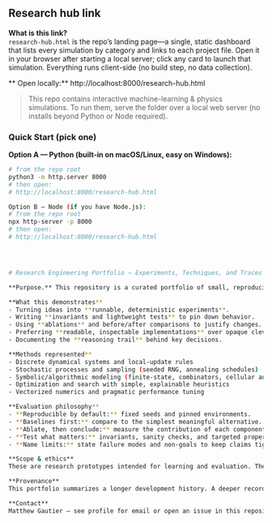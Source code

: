 ## Research hub link
**What is this link?**  
`research-hub.html` is the repo’s landing page—a single, static dashboard that lists every simulation by category and links to each project file. Open it in your browser after starting a local server; click any card to launch that simulation. Everything runs client-side (no build step, no data collection).

** Open locally:** http://localhost:8000/research-hub.html

> This repo contains interactive machine-learning & physics simulations. To run them, serve the folder over a local web server (no installs beyond Python or Node required).

### Quick Start (pick one)

**Option A — Python (built-in on macOS/Linux, easy on Windows):**
```bash
# from the repo root
python3 -m http.server 8000
# then open:
# http://localhost:8000/research-hub.html

Option B — Node (if you have Node.js):
# from the repo root
npx http-server -p 8000
# then open:
# http://localhost:8000/research-hub.html




# Research Engineering Portfolio — Experiments, Techniques, and Traces of Logic

**Purpose.** This repository is a curated portfolio of small, reproducible research artifacts. It showcases how I approach open-ended problems: form a hypothesis, build the smallest testable system, evaluate against a baseline, and iterate with evidence.

**What this demonstrates**
- Turning ideas into **runnable, deterministic experiments**.
- Writing **invariants and lightweight tests** to pin down behavior.
- Using **ablations** and before/after comparisons to justify changes.
- Preferring **readable, inspectable implementations** over opaque cleverness.
- Documenting the **reasoning trail** behind key decisions.

**Methods represented**
- Discrete dynamical systems and local-update rules
- Stochastic processes and sampling (seeded RNG, annealing schedules)
- Symbolic/algorithmic modeling (finite-state, combinators, cellular automata)
- Optimization and search with simple, explainable heuristics
- Vectorized numerics and pragmatic performance tuning

**Evaluation philosophy**
- **Reproducible by default:** fixed seeds and pinned environments.
- **Baselines first:** compare to the simplest meaningful alternative.
- **Ablate, then conclude:** measure the contribution of each component.
- **Test what matters:** invariants, sanity checks, and targeted property tests.
- **Name limits:** state failure modes and non-goals to keep claims tight.

**Scope & ethics**
These are research prototypes intended for learning and evaluation. They avoid sensitive/dual-use domains and make claims only to the extent demonstrated by included experiments and figures.

**Provenance**
This portfolio summarizes a longer development history. A deeper record of experiments, notes, and commit evolution is available on request.

**Contact**
Matthew Gautier — see profile for email or open an issue in this repository.
